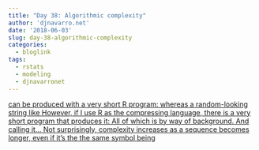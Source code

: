 ```yaml
---
title: "Day 38: Algorithmic complexity"
author: 'djnavarro.net'
date: '2018-06-03'
slug: day-38-algorithmic-complexity
categories:
  - bloglink
tags:
  - rstats
  - modeling
  - djnavarronet
---
```


[can be produced with a very short R program: whereas a random-looking string like However, if I use R as the compressing language, there is a very short program that produces it: All of which is by way of background. And calling it… Not surprisingly, complexity increases as a sequence becomes longer, even if it’s the the same symbol being<i class="fas fa-external-link-alt"></i>](https://djnavarro.net/post/2018-06-03-complexity/)

